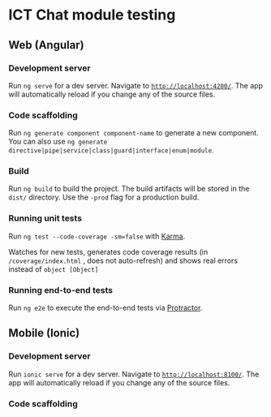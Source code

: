 # ICT Chat module testing

## Web (Angular)

### Development server

Run `ng serve` for a dev server. Navigate to [`http://localhost:4200/`](http://localhost:4200/). The app will automatically reload if you change any of the source files.

### Code scaffolding

Run `ng generate component component-name` to generate a new component. You can also use `ng generate directive|pipe|service|class|guard|interface|enum|module`.

### Build

Run `ng build` to build the project. The build artifacts will be stored in the `dist/` directory. Use the `-prod` flag for a production build.

### Running unit tests

Run `ng test --code-coverage -sm=false` with [Karma](https://karma-runner.github.io).

Watches for new tests, generates code coverage results (in `/coverage/index.html` , does not auto-refresh) and shows real errors instead of `object [Object]`

### Running end-to-end tests

Run `ng e2e` to execute the end-to-end tests via [Protractor](http://www.protractortest.org/).

## Mobile (Ionic)

### Development server

Run `ionic serve` for a dev server. Navigate to [`http://localhost:8100/`](http://localhost:8100/). The app will automatically reload if you change any of the source files.

### Code scaffolding